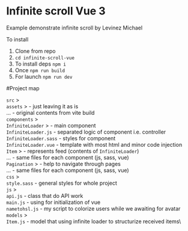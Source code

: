 # Infinite scroll Vue 3

Example demonstrate infinite scroll by Levinez Michael

To install

1. Clone from repo
2. `cd infinite-scroll-vue`
3. To install deps `npm i`
4. Once `npm run build`
5. For launch `npm run dev`

#Project map

`src` >\
  `assets` > - just leaving it as is\
    ... - original contents from vite build\
  `components` >\
    `InfiniteLoader` > - main component\
      `InfiniteLoader.js` - separated logic of component i.e. controller\
      `InfiniteLoader.sass` - styles for component\
      `InfiniteLoader.vue` - template with most html and minor code injection\
    `Item` > - represents feed (contents of `InfiniteLoader`)\
      ... - same files for each component (js, sass, vue)\
    `Pagination` > - help to navigate through pages\
      ... - same files for each component (js, sass, vue)\
  `css` >\
    `style.sass` - general styles for whole project\
  `js` >\
    `api.js` - class that do API work\
    `main.js` - using for initialization of vue\
    `nametohsl.js` - my script to colorize users while we awaiting for avatar\
  `models` >\
    `Item.js` - model that using infinite loader to structurize received items\